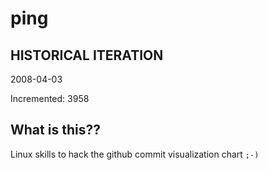 # ping

## HISTORICAL ITERATION
2008-04-03

Incremented: 3958

## What is this?? 
Linux skills to hack the github commit visualization chart `;-)`
